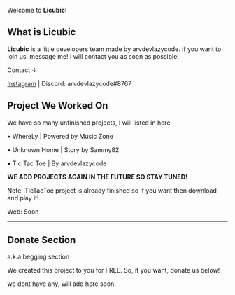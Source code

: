 Welcome to **Licubic**!

## What is Licubic

**Licubic** is a little developers team made by arvdevlazycode.
if you want to join us, message me! I will contact you as soon as possible!

Contact ↓

[Instagram](http://instagram.com/arvdev) | 
Discord: arvdevlazycode#8767


## Project We Worked On

We have so many unfinished projects, I will listed in here

• WhereLy      | Powered by Music Zone

• Unknown Home | Story by Sammy82

• Tic Tac Toe  | By arvdevlazycode 

**WE ADD PROJECTS AGAIN IN THE FUTURE SO STAY TUNED!**

Note:
TicTacToe project is already finished so if you want then download and play it!

Web: Soon

---

## Donate Section

a.k.a begging section

We created this project to you for FREE. So, if you want, donate us below!

we dont have any, will add here soon.
